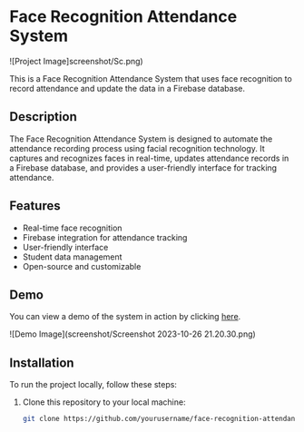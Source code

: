 # Face Recognition Attendance System

![Project Image]screenshot/Sc.png)

This is a Face Recognition Attendance System that uses face recognition to record attendance and update the data in a Firebase database.

## Description

The Face Recognition Attendance System is designed to automate the attendance recording process using facial recognition technology. It captures and recognizes faces in real-time, updates attendance records in a Firebase database, and provides a user-friendly interface for tracking attendance.

## Features

- Real-time face recognition
- Firebase integration for attendance tracking
- User-friendly interface
- Student data management
- Open-source and customizable

## Demo

You can view a demo of the system in action by clicking [here](https://www.example.com/demo).

![Demo Image](screenshot/Screenshot 2023-10-26 21.20.30.png)

## Installation

To run the project locally, follow these steps:

1. Clone this repository to your local machine:

   ```bash
   git clone https://github.com/yourusername/face-recognition-attendance.git
